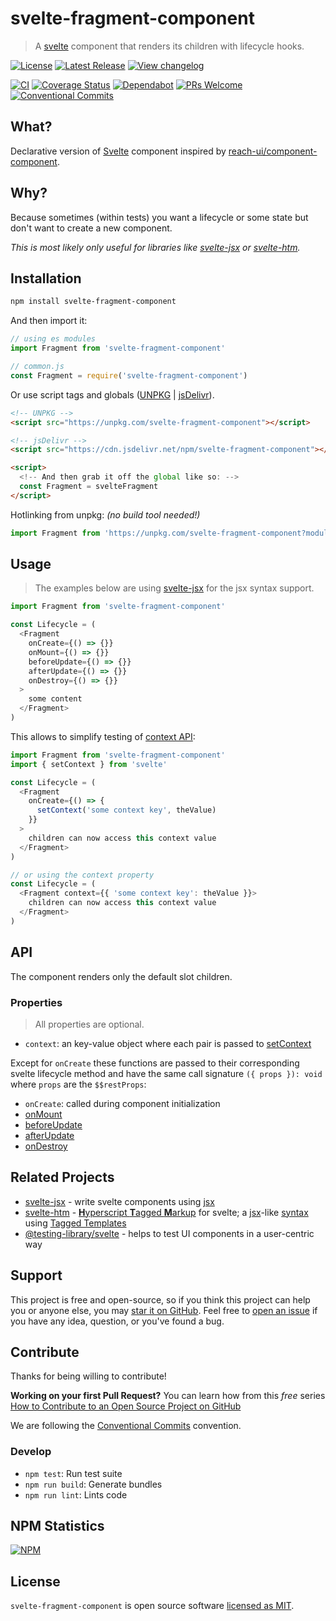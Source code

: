 # svelte-fragment-component

> A [svelte](https:/svelte.dev) component that renders its children with lifecycle hooks.

[![License](https://badgen.net/npm/license/svelte-fragment-component)](https://github.com/kenoxa/svelte-fragment-component/blob/main/LICENSE)
[![Latest Release](https://badgen.net/npm/v/svelte-fragment-component)](https://www.npmjs.com/package/svelte-fragment-component)
[![View changelog](https://badgen.net/badge/%E2%80%8B/Explore%20Changelog/green?icon=awesome)](https://changelogs.xyz/svelte-fragment-component)

[![CI](https://github.com/kenoxa/svelte-fragment-component/workflows/CI/badge.svg)](https://github.com/kenoxa/svelte-fragment-component/actions?query=branch%3Amain+workflow%3ACI)
[![Coverage Status](https://badgen.net/coveralls/c/github/kenoxa/svelte-fragment-component/main)](https://coveralls.io/github/kenoxa/svelte-fragment-component?branch=main)
[![Dependabot](https://badgen.net//dependabot/kenoxa/svelte-fragment-component?icon=dependabot)](https://github.com/kenoxa/svelte-fragment-component/network/alerts)
[![PRs Welcome](https://badgen.net/badge/PRs/welcome/purple)](http://makeapullrequest.com)
[![Conventional Commits](https://badgen.net/badge/Conventional%20Commits/1.0.0/cyan)](https://conventionalcommits.org)

## What?

Declarative version of [Svelte](https://svelte.dev) component inspired by [reach-ui/component-component](https://reacttraining.com/reach-ui/component-component/).

## Why?

Because sometimes (within tests) you want a lifecycle or some state but don't want to create a new component.

_This is most likely only useful for libraries like [svelte-jsx](https://www.npmjs.com/package/svelte-jsx) or [svelte-htm](https://www.npmjs.com/package/svelte-htm)._

## Installation

```sh
npm install svelte-fragment-component
```

And then import it:

```js
// using es modules
import Fragment from 'svelte-fragment-component'

// common.js
const Fragment = require('svelte-fragment-component')
```

Or use script tags and globals ([UNPKG](https://unpkg.com/svelte-fragment-component/) | [jsDelivr](https://cdn.jsdelivr.net/npm/svelte-fragment-component/)).

```html
<!-- UNPKG -->
<script src="https://unpkg.com/svelte-fragment-component"></script>

<!-- jsDelivr -->
<script src="https://cdn.jsdelivr.net/npm/svelte-fragment-component"></script>

<script>
  <!-- And then grab it off the global like so: -->
  const Fragment = svelteFragment
</script>
```

Hotlinking from unpkg: _(no build tool needed!)_

```js
import Fragment from 'https://unpkg.com/svelte-fragment-component?module'
```

## Usage

> The examples below are using [svelte-jsx](https://www.npmjs.com/package/svelte-jsx) for the jsx syntax support.

```js
import Fragment from 'svelte-fragment-component'

const Lifecycle = (
  <Fragment
    onCreate={() => {}}
    onMount={() => {}}
    beforeUpdate={() => {}}
    afterUpdate={() => {}}
    onDestroy={() => {}}
  >
    some content
  </Fragment>
)
```

This allows to simplify testing of [context API](https://svelte.dev/docs#setContext):

```js
import Fragment from 'svelte-fragment-component'
import { setContext } from 'svelte'

const Lifecycle = (
  <Fragment
    onCreate={() => {
      setContext('some context key', theValue)
    }}
  >
    children can now access this context value
  </Fragment>
)

// or using the context property
const Lifecycle = (
  <Fragment context={{ 'some context key': theValue }}>
    children can now access this context value
  </Fragment>
)
```

## API

The component renders only the default slot children.

### Properties

> All properties are optional.

- `context`: an key-value object where each pair is passed to [setContext](https://svelte.dev/docs#setContext)

Except for `onCreate` these functions are passed to their corresponding svelte lifecycle method and have the same call signature `({ props }): void` where `props` are the `$$restProps`:

- `onCreate`: called during component initialization
- [onMount](https://svelte.dev/docs#onMount)
- [beforeUpdate](https://svelte.dev/docs#beforeUpdate)
- [afterUpdate](https://svelte.dev/docs#afterUpdate)
- [onDestroy](https://svelte.dev/docs#onDestroy)

## Related Projects

- [svelte-jsx] - write svelte components using [jsx]
- [svelte-htm] - [**H**yperscript **T**agged **M**arkup](https://www.npmjs.com/package/htm) for svelte; a [jsx]-like [syntax](https://www.npmjs.com/package/htm#syntax-like-jsx-but-also-lit) using [Tagged Templates]
- [@testing-library/svelte](https://testing-library.com/docs/svelte-testing-library/intro) - helps to test UI components in a user-centric way

## Support

This project is free and open-source, so if you think this project can help you or anyone else, you may [star it on GitHub](https://github.com/kenoxa/svelte-fragment-component). Feel free to [open an issue](https://github.com/kenoxa/svelte-fragment-component/issues) if you have any idea, question, or you've found a bug.

## Contribute

Thanks for being willing to contribute!

**Working on your first Pull Request?** You can learn how from this _free_ series [How to Contribute to an Open Source Project on GitHub](https://egghead.io/series/how-to-contribute-to-an-open-source-project-on-github)

We are following the [Conventional Commits](https://www.conventionalcommits.org) convention.

### Develop

- `npm test`: Run test suite
- `npm run build`: Generate bundles
- `npm run lint`: Lints code

## NPM Statistics

[![NPM](https://nodei.co/npm/svelte-fragment-component.png)](https://nodei.co/npm/svelte-fragment-component/)

## License

`svelte-fragment-component` is open source software [licensed as MIT](https://github.com/kenoxa/svelte-fragment-component/blob/main/LICENSE).

[tagged templates]: https://developer.mozilla.org/en-US/docs/Web/JavaScript/Reference/Template_literals#Tagged_templates
[jsx]: https://reactjs.org/docs/introducing-jsx.html
[svelte-jsx]: https://www.npmjs.com/package/svelte-jsx
[svelte-hyperscript]: https://www.npmjs.com/package/svelte-hyperscript
[svelte-htm]: https://www.npmjs.com/package/svelte-htm
